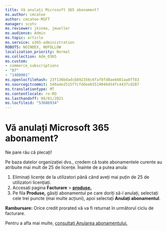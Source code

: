 ```yaml
---
title: Vă anulați Microsoft 365 abonament?
ms.author: cmcatee
author: cmcatee-MSFT
manager: scotv
ms.reviewer: jkinma, jmueller
ms.audience: Admin
ms.topic: article
ms.service: o365-administration
ROBOTS: NOINDEX, NOFOLLOW
localization_priority: Normal
ms.collection: Adm_O365
ms.custom:
- commerce_subscriptions
- "87"
- "1400001"
ms.openlocfilehash: 23f136bdadcb892356c6faf8fd8ae8481aa8ff83
ms.sourcegitcommit: 540a4e2515f7cfddee65519046454fc4437cd287
ms.translationtype: MT
ms.contentlocale: ro-RO
ms.lasthandoff: 08/01/2021
ms.locfileid: "53686934"
---
```

# <a name="canceling-your-microsoft-365-subscription"></a>Vă anulați Microsoft 365 abonament?

Ne pare rău că plecați!
  
Pe baza datelor organizației dvs., credem că toate abonamentele curente au atribuite mai mult de 25 de licențe. Înainte de a putea anula:

1. Eliminați licențe de la utilizatori până când aveți mai puțin de 25 de utilizatori licențiați.
2. Accesați pagina **Facturare** \> **[produse.](https://go.microsoft.com/fwlink/p/?linkid=842054)**
3. Pe fila **Produse,** găsiți abonamentul pe care doriți să-l anulați, selectați cele trei puncte (mai multe acțiuni), apoi selectați **Anulați abonamentul**.

**Rambursare:** Orice credit prorated vă va fi returnat în următorul ciclu de facturare.

Pentru a afla mai multe, [consultați Anularea abonamentului.](/microsoft-365/commerce/subscriptions/cancel-your-subscription)